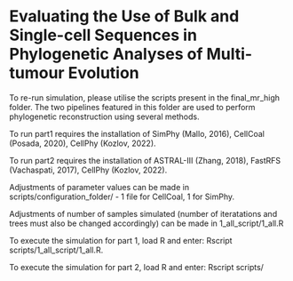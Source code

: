 # Evaluating the Use of Bulk and Single-cell Sequences in Phylogenetic Analyses of Multi-tumour Evolution

To re-run simulation, please utilise the scripts present in the final_mr_high folder. The two pipelines featured in this folder are used to perform phylogenetic reconstruction using several methods. 

To run part1 requires the installation of SimPhy (Mallo, 2016), CellCoal (Posada, 2020), CellPhy (Kozlov, 2022). 

To run part2 requires the installation of ASTRAL-III (Zhang, 2018), FastRFS (Vachaspati, 2017), CellPhy (Kozlov, 2022).

Adjustments of parameter values can be made in scripts/configuration_folder/ - 1 file for CellCoal, 1 for SimPhy. 

Adjustments of number of samples simulated (number of iteratations and trees must also be changed accordingly) can be made in 1_all_script/1_all.R

To execute the simulation for part 1, load R and enter: Rscript scripts/1_all_script/1_all.R. 

To execute the simulation for part 2, load R and enter: Rscript scripts/

